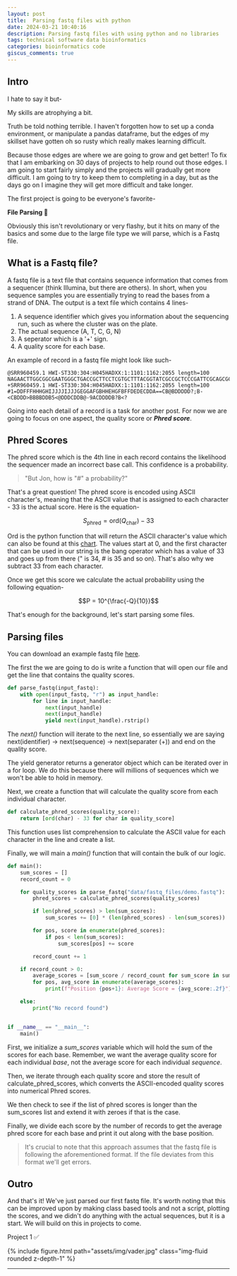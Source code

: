 ```yaml
---
layout: post
title:  Parsing fastq files with python
date: 2024-03-21 10:40:16
description: Parsing fastq files with using python and no libraries
tags: technical software data bioinformatics
categories: bioinformatics code
giscus_comments: true
---
```


## Intro

I hate to say it but-

My skills are atrophying a bit.

Truth be told nothing terrible. I haven't forgotten how to set up a conda environment, or manipulate a pandas dataframe, but the edges of my skillset have gotten oh so rusty which really makes learning difficult.

Because those edges are where we are going to grow and get better! To fix that I am embarking on 30 days of projects to help round out those edges. I am going to start fairly simply and the projects will gradually get more difficult. I am going to try to keep them to completing in a day, but as the days go on I imagine they will get more difficult and take longer.

The first project is going to be everyone's favorite-

**File Parsing 🎉**

Obviously this isn't revolutionary or very flashy, but it hits on many of the basics and some due to the large file type we will parse, which is a Fastq file.

## What is a Fastq file?

A fastq file is a text file that contains sequence information that comes from a sequencer (think Illumina, but there are others). In short, when you sequence samples you are essentially trying to read the bases from a strand of DNA. The output is a text file which contains 4 lines-

1. A sequence identifier which gives you information about the sequencing run, such as where the cluster was on the plate.
2. The actual sequence (A, T, C, G, N)
3. A seperator which is a '+' sign.
4. A quality score for each base.

An example of record in a fastq file might look like such-

```
@SRR960459.1 HWI-ST330:304:H045HADXX:1:1101:1162:2055 length=100
NAGAACTTGGCGGCGAATGGGCTGACCGCTTCCTCGTGCTTTACGGTATCGCCGCTCCCGATTCGCAGCGCATCGCCTTCTATCGCCTTCTTGACGAGTT
+SRR960459.1 HWI-ST330:304:H045HADXX:1:1101:1162:2055 length=100
#1=DDFFFHHHGHIJJJJIJJJGEGGAFGBHHEHGFBFFDEDECDDA==CB@BDDDDD?;B-<CBDDD>BBBBDDB5<@DDDCDDB@-9ACDDDDB?B<?
```

Going into each detail of a record is a task for another post. For now we are going to focus on one aspect, the quality score or ***Phred score***.

## Phred Scores
The phred score which is the 4th line in each record contains the likelihood the sequencer made an incorrect base call. This confidence is a probability.

> "But Jon, how is "#" a probability?"

That's a great question! The phred score is encoded using ASCII character's, meaning that the ASCII value that is assigned to each character - 33 is the actual score. Here is the equation-

$$S_{\text{phred}} = \text{ord}(Q_{\text{char}}) - 33$$

Ord is the python function that will return the ASCII character's value which can also be found at this [chart](https://www.ascii-code.com/). The values start at 0, and the first character that can be used in our string is the bang operator which has a value of 33 and goes up from there (" is 34, # is 35 and so on). That's also why we subtract 33 from each character.

Once we get this score we calculate the actual probability using the following equation-

$$P = 10^{\frac{-Q}{10}}$$

That's enough for the background, let's start parsing some files.

## Parsing files

You can download an example fastq file [here](https://zenodo.org/records/3736457).

The first the we are going to do is write a function that will open our file and get the line that contains the quality scores.
```python
def parse_fastq(input_fastq):
    with open(input_fastq, "r") as input_handle:
        for line in input_handle:
            next(input_handle)
            next(input_handle)
            yield next(input_handle).rstrip()
```

The *next()* function will iterate to the next line, so essentially we are saying next(identifier) -> next(sequence) -> next(separater (+)) and end on the quality score.

The yield generator returns a generator object which can be iterated over in a for loop. We do this because there will millions of sequences which we won't be able to hold in memory.

Next, we create a function that will calculate the quality score from each individual character.
```python
def calculate_phred_scores(quality_score):
    return [ord(char) - 33 for char in quality_score]
```
This function uses list comprehension to calculate the ASCII value for each character in the line and create a list.

Finally, we will main a *main()* function that will contain the bulk of our logic.

```python
def main():
    sum_scores = []
    record_count = 0

    for quality_scores in parse_fastq("data/fastq_files/demo.fastq"):
        phred_scores = calculate_phred_scores(quality_scores)

        if len(phred_scores) > len(sum_scores):
            sum_scores += [0] * (len(phred_scores) - len(sum_scores))

        for pos, score in enumerate(phred_scores):
            if pos < len(sum_scores):
                sum_scores[pos] += score

        record_count += 1

    if record_count > 0:
        average_scores = [sum_score / record_count for sum_score in sum_scores]
        for pos, avg_score in enumerate(average_scores):
            print(f"Position {pos+1}: Average Score = {avg_score:.2f}")

    else:
        print("No record found")


if __name__ == "__main__":
    main()
```

First, we initialize a *sum_scores* variable which will hold the sum of the scores for each base. Remember, we want the average quality score for each individual *base*, not the average score for each individual *sequence*.

Then, we iterate through each quality score and store the result of calculate_phred_scores, which converts the ASCII-encoded quality scores into numerical Phred scores.

We then check to see if the list of phred scores is longer than the sum_scores list and extend it with zeroes if that is the case.

Finally, we divide each score by the number of records to get the average phred score for each base and print it out along with the base position.

> It's crucial to note that this approach assumes that the fastq file is following the aforementioned format. If the file deviates from this format we'll get errors.

## Outro

And that's it! We've just parsed our first fastq file. It's worth noting that this can be improved upon by making class based tools and not a script, plotting the scores, and we didn't do anything with the actual sequences, but it is a start. We will build on this in projects to come.

Project 1 ✅

<div class="row mt-3">
    <div class="col-sm mt-3 mt-md-0">
        {% include figure.html path="assets/img/vader.jpg" class="img-fluid rounded z-depth-1" %}
    </div>
</div>

<script type="text/javascript" src="https://cdnjs.buymeacoffee.com/1.0.0/button.prod.min.js" data-name="bmc-button" data-slug="jdickinson" data-color="#5F7FFF" data-emoji=""  data-font="Lato" data-text="Buy me a coffee" data-outline-color="#000000" data-font-color="#ffffff" data-coffee-color="#FFDD00" ></script>

<hr>
